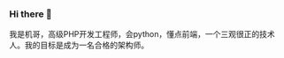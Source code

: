 ### Hi there 👋
我是机哥，高级PHP开发工程师，会python，懂点前端，一个三观很正的技术人。我的目标是成为一名合格的架构师。

<!--
**9958/9958** is a ✨ _special_ ✨ repository because its `README.md` (this file) appears on your GitHub profile.

Here are some ideas to get you started:

- 🔭 I’m currently working on ...
- 🌱 I’m currently learning ...
- 👯 I’m looking to collaborate on ...
- 🤔 I’m looking for help with ...
- 💬 Ask me about ...
- 📫 How to reach me: ...
- 😄 Pronouns: ...
- ⚡ Fun fact: ...
-->
